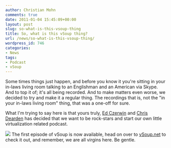 ```yaml
---
author: Christian Mohn
comments: true
date: 2011-01-04 15:45:09+00:00
layout: post
slug: so-what-is-this-vsoup-thing
title: So, what is this vSoup thing?
url: /news/so-what-is-this-vsoup-thing/
wordpress_id: 746
categories:
- News
tags:
- Podcast
- vSoup
---
```


Some times things just happen, and before you know it you're sitting in your in-laws living room talking to an Englishman and an American via Skype. And to top it of; it's all being recorded. And to make matters even worse, we decided to try and make it a regular thing. The recordings that is, not the "in your in-laws living room" thing, that was a one-off for sure.

What I'm trying to say here is that yours truly, [Ed Czerwin](http://twitter.com/#!/eczerwin) and [Chris Dearden](http://jfvi.co.uk/) has decided that we want to be rock-stars and start our own little virtualization related podcast.

![](/img/vSoup-Logo1.png)
The first episode of vSoup is now available, head on over to [vSoup.net](http://vSoup.net) to check it out, and remember, we are all virgins here. Be gentle.
